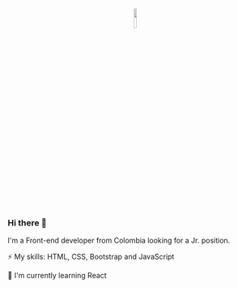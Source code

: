 <div align="center">
<img src="https://i.giphy.com/media/f6hnhHkks8bk4jwjh3/giphy.webp" align="center" style="width: 10%" />
</div>  

### Hi there 👋


I'm a Front-end developer from Colombia looking for a Jr. position.

⚡ My skills: HTML, CSS, Bootstrap and JavaScript

🌱 I'm currently learning React 

<!--
**daramosn/daramosn** is a ✨ _special_ ✨ repository because its `README.md` (this file) appears on your GitHub profile.

Here are some ideas to get you started:

- 🔭 I’m currently working on ...
- 🌱 I’m currently learning ...
- 👯 I’m looking to collaborate on ...
- 🤔 I’m looking for help with ...
- 💬 Ask me about ...
- 📫 How to reach me: ...
- 😄 Pronouns: ...
- ⚡ Fun fact: ...
-->
